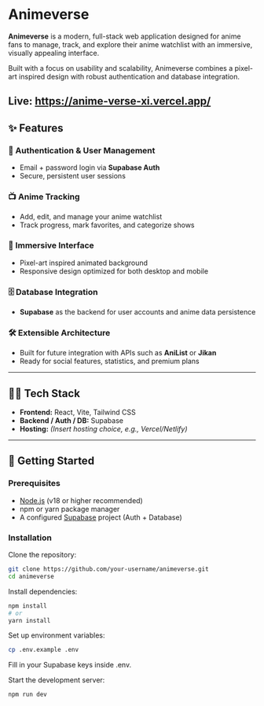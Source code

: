 # Animeverse

**Animeverse** is a modern, full-stack web application designed for anime fans to manage, track, and explore their anime watchlist with an immersive, visually appealing interface.

Built with a focus on usability and scalability, Animeverse combines a pixel-art inspired design with robust authentication and database integration.

## Live: https://anime-verse-xi.vercel.app/

## ✨ Features

### 🔐 Authentication & User Management

- Email + password login via **Supabase Auth**
- Secure, persistent user sessions

### 📺 Anime Tracking

- Add, edit, and manage your anime watchlist
- Track progress, mark favorites, and categorize shows

### 🎨 Immersive Interface

- Pixel-art inspired animated background
- Responsive design optimized for both desktop and mobile

### 🗄️ Database Integration

- **Supabase** as the backend for user accounts and anime data persistence

### 🛠️ Extensible Architecture

- Built for future integration with APIs such as **AniList** or **Jikan**
- Ready for social features, statistics, and premium plans

---

## 🧑‍💻 Tech Stack

- **Frontend:** React, Vite, Tailwind CSS
- **Backend / Auth / DB:** Supabase
- **Hosting:** _(Insert hosting choice, e.g., Vercel/Netlify)_

---

## 🚀 Getting Started

### Prerequisites

- [Node.js](https://nodejs.org/) (v18 or higher recommended)
- npm or yarn package manager
- A configured [Supabase](https://supabase.com/) project (Auth + Database)

### Installation

Clone the repository:

```bash
git clone https://github.com/your-username/animeverse.git
cd animeverse

```

Install dependencies:

```bash
npm install
# or
yarn install
```

Set up environment variables:

```bash
cp .env.example .env
```

Fill in your Supabase keys inside .env.

Start the development server:

```bash
npm run dev
```
